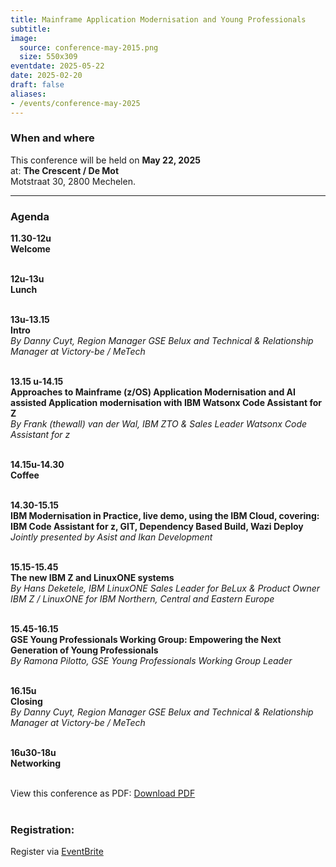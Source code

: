 ```yaml
---
title: Mainframe Application Modernisation and Young Professionals
subtitle: 
image:
  source: conference-may-2015.png
  size: 550x309
eventdate: 2025-05-22
date: 2025-02-20
draft: false
aliases:
- /events/conference-may-2025
---
```



### When and where

This conference will be held on __May 22, 2025__  
at: __The Crescent / De Mot__  
Motstraat 30, 2800 Mechelen.

---

### Agenda

__11.30-12u__  
__Welcome__  
&nbsp;  

__12u-13u__  
__Lunch__  
&nbsp;  

__13u-13.15__  
__Intro__  
*By Danny Cuyt, Region Manager GSE Belux and Technical & Relationship Manager at Victory-be / MeTech*  
&nbsp;  

__13.15 u-14.15__  
__Approaches to Mainframe (z/OS) Application Modernisation and AI assisted Application modernisation with IBM Watsonx Code Assistant for Z__  
*By Frank (thewall) van der Wal, IBM ZTO & Sales Leader Watsonx Code Assistant for z*  
&nbsp;  

__14.15u-14.30__  
__Coffee__  
&nbsp;  

__14.30-15.15__  
__IBM Modernisation in Practice, live demo, using the IBM Cloud, covering: IBM Code Assistant for z, GIT, Dependency Based Build, Wazi Deploy__  
*Jointly presented by Asist and Ikan Development*  
&nbsp;  

__15.15-15.45__  
__The new IBM Z and LinuxONE systems__  
*By Hans Deketele, IBM LinuxONE Sales Leader for BeLux & Product Owner IBM Z / LinuxONE for IBM Northern, Central and Eastern Europe*  
&nbsp;  

__15.45-16.15__  
__GSE Young Professionals Working Group: Empowering the Next Generation of Young Professionals__  
*By Ramona Pilotto, GSE Young Professionals Working Group Leader*  
&nbsp;  

__16.15u__  
__Closing__  
*By Danny Cuyt, Region Manager GSE Belux and Technical & Relationship Manager at Victory-be / MeTech*  
&nbsp;  

__16u30-18u__  
__Networking__  
&nbsp;  

View this conference as PDF: [Download PDF](/downloads/gse-conference-may-2025.pdf)  
&nbsp;  

### Registration:
Register via [EventBrite](https://www.eventbrite.com/e/gse-conference-mainframe-application-modernisation-and-young-professionals-tickets-1256294934969)  
&nbsp;  
